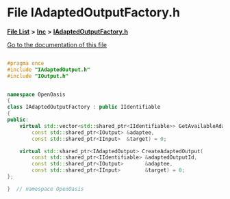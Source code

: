 

# File IAdaptedOutputFactory.h

[**File List**](files.md) **>** [**Inc**](dir_e48a3e9a07fc2444cdac51c67822643f.md) **>** [**IAdaptedOutputFactory.h**](_i_adapted_output_factory_8h.md)

[Go to the documentation of this file](_i_adapted_output_factory_8h.md)


```C++

#pragma once
#include "IAdaptedOutput.h"
#include "IOutput.h"


namespace OpenOasis
{
class IAdaptedOutputFactory : public IIdentifiable
{
public:
    virtual std::vector<std::shared_ptr<IIdentifiable>> GetAvailableAdaptedOutputIds(
        const std::shared_ptr<IOutput> &adaptee,
        const std::shared_ptr<IInput>  &target) = 0;

    virtual std::shared_ptr<IAdaptedOutput> CreateAdaptedOutput(
        const std::shared_ptr<IIdentifiable> &adaptedOutputId,
        const std::shared_ptr<IOutput>       &adaptee,
        const std::shared_ptr<IInput>        &target) = 0;
};

}  // namespace OpenOasis
```


